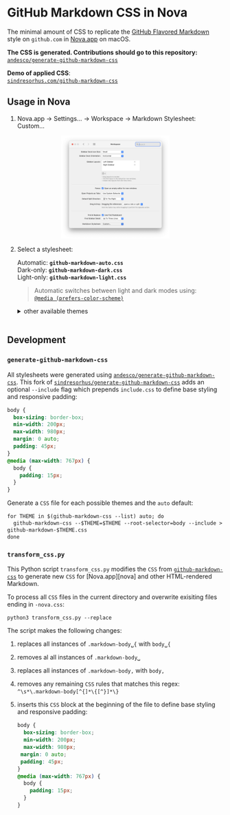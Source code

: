 # GitHub Markdown CSS in Nova

The minimal amount of CSS to replicate the [GitHub Flavored Markdown][gfm] style on `github.com` in [Nova.app](https://nova.app) on macOS.

**The CSS is generated. Contributions should go to this repository:** \
[`andesco/generate-github-markdown-css`](https://github.com/andesco/generate-github-markdown-css)

**Demo of applied CSS**: \
[`sindresorhus.com/github-markdown-css`](https://sindresorhus.com/github-markdown-css)


## Usage in Nova

1. Nova.app → Settings… → Workspace → Markdown Stylesheet: Custom…

<!---- ![Nova Settings](nova-settings.png) ---->

<p align="center">
	<a href="nova-settings.png"><img src="nova-settings.png" width="50%"></a>
</p>

2. Select a stylesheet:

   Automatic: **`github-markdown-auto.css`** \
   Dark-only: **`github-markdown-dark.css`** \
   Light-only: **`github-markdown-light.css`**

   > Automatic switches between light and dark modes using: \
    > [`@media (prefers-color-scheme)`][mozilla]
   
   <details><summary>other available themes<br />&nbsp;</summary>
   
   Dark Colorblind High Contrast: `github-markdown-dark_colorblind_high_contrascss` \
   Dark Colorblind: `github-markdown-dark_colorblind.css` \
   Dark Dimmed High Contrast: `github-markdown-dark_dimmed_high_contrast.css` \
   Dark Dimmed: `github-markdown-dark_dimmed.css` \
   Dark High Contrast: `github-markdown-dark_high_contrast.css` \
   Dark Tritanopia High Contrast: `github-markdown-dark_tritanopia_high_contrascss` \
   Dark Tritanopia: `github-markdown-dark_tritanopia.css` \
   Light Colorblind High Contrast: `github-markdown-light_colorblind_high_contrt.css` \
   Light Colorblind: `github-markdown-light_colorblind.css` \
   Light High Contrast: `github-markdown-light_high_contrast.css` \
   Light Tritanopia High Contrast: `github-markdown-light_tritanopia_high_contrt.css` \
   Light Tritanopia: `github-markdown-light_tritanopia.css`
   
   </details>



## Development

### `generate-github-markdown-css`

All stylesheets were generated using [`andesco/generate-github-markdown-css`](https://github.com/andesco/generate-github-markdown-css). This fork of [`sindresorhus/generate-github-markdown-css`](https://github.com/sindresorhus/generate-github-markdown-css) adds an optional `--include` flag which prepends `include.css` to define base styling and responsive padding:

   ```CSS include.css
   body {
     box-sizing: border-box;
     min-width: 200px;
     max-width: 980px;
	 margin: 0 auto;
	 padding: 45px;
   }
   @media (max-width: 767px) {
     body {
       padding: 15px;
     }
   }
   ```

Generate a `CSS` file for each possible themes and the `auto` default:

```
for THEME in $(github-markdown-css --list) auto; do
  github-markdown-css --$THEME=$THEME --root-selector=body --include > github-markdown-$THEME.css
done
```

### `transform_css.py`

This Python script `transform_css.py` modifies the `CSS` from [`github-markdown-css`](https://github.com/sindresorhus/github-markdown-css) to generate new `CSS` for [Nova.app][nova] and other HTML-rendered Markdown.

To process all `CSS` files in the current directory and overwrite exisiting files ending in `-nova.css`:
```
python3 transform_css.py --replace
```



The script makes the following changes:

1.  replaces all instances of `.markdown-body␣{` with `body␣{`
2.  removes al all instances of `.markdown-body␣`
3.  replaces all instances of `.markdown-body,` with `body,`
4.	removes any remaining `CSS` rules that matches this regex: \
`^\s*\.markdown-body[^{]*\{[^}]*\}`
5. inserts this `CSS` block at the beginning of the file to define base styling and responsive padding:

   ```CSS
   body {
     box-sizing: border-box;
     min-width: 200px;
     max-width: 980px;
    margin: 0 auto;
    padding: 45px;
   }
   @media (max-width: 767px) {
     body {
       padding: 15px;
     }
   }
   ```


[gfm]: https://docs.github.com/en/get-started/writing-on-github/getting-started-with-writing-and-formatting-on-github/basic-writing-and-formatting-syntax
[mozilla]: https://developer.mozilla.org/docs/Web/CSS/@media/prefers-color-scheme